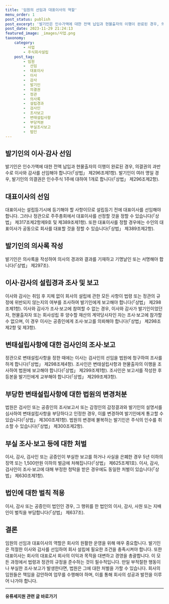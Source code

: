 ```yaml
---
title: '임원의 선임과 대표이사의 역할'
menu_order: 1
post_status: publish
post_excerpt: '발기인은 인수가액에 대한 전액 납입과 현물출자의 이행이 완료된 경우, 의결권의 과반수로 이사와 감사를 선임해야 합니다  상법  제296조제1항 . 발기인이 여러 명일 경우, 발기인의 의결권은 인수주식 1주에 대하여 1개로 합니다  상법  제296조제2항 .'
post_date: 2023-11-29 21:24:13
featured_image: _images/사업.png
taxonomy:
    category:
        - 사업
        - 주식회사설립
    post_tag:
        - 임원
        -  선임
        -  대표이사
        -  이사
        -  감사
        -  발기인
        -  의결권
        -  정관
        -  의사록
        -  설립경과
        -  검사인
        -  조사보고
        -  변태설립사항
        -  부당처분
        -  부실조사보고
        -  법인
---
```



## 발기인의 이사·감사 선임
발기인은 인수가액에 대한 전액 납입과 현물출자의 이행이 완료된 경우, 의결권의 과반수로 이사와 감사를 선임해야 합니다(「상법」 제296조제1항). 발기인이 여러 명일 경우, 발기인의 의결권은 인수주식 1주에 대하여 1개로 합니다(「상법」 제296조제2항).

## 대표이사의 선임
대표이사는 설립등기시에 등기해야 할 사항이므로 설립등기 전에 대표이사를 선임해야 합니다. 그러나 정관으로 주주총회에서 대표이사를 선정할 것을 정할 수 있습니다(「상법」 제317조제2항제9호 및 제389조제1항). 또한 대표이사를 정할 경우에는 수인의 대표이사가 공동으로 회사를 대표할 것을 정할 수 있습니다(「상법」 제389조제2항).

## 발기인의 의사록 작성
발기인은 의사록을 작성하여 의사의 경과와 결과를 기재하고 기명날인 또는 서명해야 합니다(「상법」 제297조).

## 이사·감사의 설립경과 조사 및 보고
이사와 감사는 취임 후 지체 없이 회사의 설립에 관한 모든 사항이 법령 또는 정관의 규정에 위반되지 않는지의 여부를 조사하여 발기인에게 보고해야 합니다(「상법」 제298조제1항). 이사와 감사가 조사·보고에 참여할 수 없는 경우, 이사와 감사가 발기인이었던 자, 현물출자자 또는 회사성립 후 양수할 재산의 계약당사자인 자는 조사·보고에 참가할 수 없으며, 이 경우 이사는 공증인에게 조사·보고를 의뢰해야 합니다(「상법」 제298조제2항 및 제3항).

## 변태설립사항에 대한 검사인의 조사·보고
정관으로 변태설립사항을 정한 때에는 이사는 검사인의 선임을 법원에 청구하여 조사를 하게 합니다(「상법」 제298조제4항). 조사인은 변태설립사항과 현물출자의 이행을 조사하여 법원에 보고해야 합니다(「상법」 제299조제1항). 조사인은 보고서를 작성한 후 등본을 발기인에게 교부해야 합니다(「상법」 제299조제3항).

## 부당한 변태설립사항에 대한 법원의 변경처분
법원은 검사인 또는 공증인의 조사보고서 또는 감정인의 감정결과와 발기인의 설명서를 심사하여 변태설립사항을 부당하다고 인정한 경우, 이를 변경하여 발기인에게 통고할 수 있습니다(「상법」 제300조제1항). 법원의 변경에 불복하는 발기인은 주식의 인수를 취소할 수 있습니다(「상법」 제300조제2항).

## 부실 조사·보고 등에 대한 처벌
이사, 감사, 검사인 또는 공증인이 부실한 보고를 하거나 사실을 은폐한 경우 5년 이하의 징역 또는 1,500만원 이하의 벌금에 처해집니다(「상법」 제625조제1호). 이사, 감사, 검사인이 조사·보고에 대해 부정한 청탁을 받은 경우에도 동일한 처벌이 있습니다(「상법」 제630조제1항).

## 법인에 대한 벌칙 적용
이사, 감사 또는 공증인이 법인인 경우, 그 행위를 한 법인의 이사, 감사, 사원 또는 지배인이 벌칙을 부담합니다(「상법」 제637조).


  ## 결론

임원의 선임과 대표이사의 역할은 회사의 원활한 운영을 위해 매우 중요합니다. 발기인은 적절한 이사와 감사를 선임하여 회사 설립에 필요한 조건을 충족시켜야 합니다. 또한 대표이사는 회사의 대표로서 회사의 이익과 목적을 대변하고 경영을 총괄합니다. 이 모든 과정에서 법령과 정관의 규정을 준수하는 것이 필수적입니다. 만일 부적절한 행동이나 부실한 조사·보고가 발생한다면, 법원은 그에 대한 처벌을 가할 수 있습니다. 회사의 임원들은 책임을 감안하여 업무를 수행해야 하며, 이를 통해 회사의 성공과 발전을 이루어 나가야 합니다.
<!-- wp:separator -->
<hr class="wp-block-separator has-alpha-channel-opacity"/>
<!-- /wp:separator -->

<!-- wp:group {"backgroundColor":"base","layout":{"type":"constrained"}} -->
<div class="wp-block-group has-base-background-color has-background"><!-- wp:paragraph {"align":"center","fontSize":"medium"} -->
<p class="has-text-align-center has-large-font-size"><strong>유류세지원 관련 글 바로가기</strong></p>
<!-- /wp:paragraph -->


<!-- wp:latest-posts
{"categories":[{"id":14360,"count":19,"description":"","link":"https://uknowlaw.com/category/%ec%9c%a0%eb%a5%98%ec%84%b8%ec%a7%80%ec%9b%90/","name":"유류세지원","slug":"유류세지원","taxonomy":"category","parent":0,"meta":[],"_links":{"self":[{"href":"https://uknowlaw.com/wp-json/wp/v2/categories/14360"}],"collection":[{"href":"https://uknowlaw.com/wp-json/wp/v2/categories"}],"about":[{"href":"https://uknowlaw.com/wp-json/wp/v2/taxonomies/category"}],"wp:post_type":[{"href":"https://uknowlaw.com/wp-json/wp/v2/posts?categories=14360"}],"curies":[{"name":"wp","href":"https://api.w.org/{rel}","templated":true}]}}],"postsToShow":100,"excerptLength":28,"postLayout":"grid","columns":2,"featuredImageAlign":"left","featuredImageSizeSlug":"large","fontSize":"small"} /--></div>
<!-- /wp:group -->